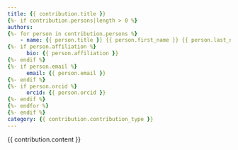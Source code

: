 ```yaml
---
title: {{ contribution.title }}
{%- if contribution.persons|length > 0 %}
authors:
{%- for person in contribution.persons %}
    - name: {{ person.title }} {{ person.first_name }} {{ person.last_name }}
{%- if person.affiliation %} 
      bio: {{ person.affiliation }} 
{%- endif %}
{%- if person.email %}
      email: {{ person.email }}
{%- endif %}
{%- if person.orcid %}
      orcid: {{ person.orcid }} 
{%- endif %}
{%- endfor %}
{%- endif %}
category: {{ contribution.contribution_type }}
---
```

{{ contribution.content }}